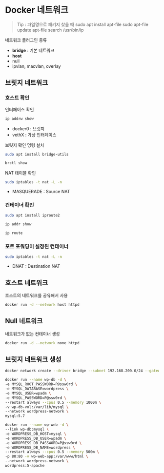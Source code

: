 # Docker 네트워크

> Tip : 파일명으로 패키지 찾을 때
> sudo apt install apt-file
> sudo apt-file update
> apt-file search /usr/bin/ip

네트워크 플러그인 종류

- **bridge** : 기본 네트워크
- **host**
- null
- ipvlan, macvlan, overlay

## 브릿지 네트워크

### 호스트 확인

인터페이스 확인

``` bash
ip addrw show
```

- docker0 : 브릿지
- vethX : 가상 인터페이스

브릿지 확인 명령 설치

``` bash
sudo apt install bridge-utils
```

``` bash
brctl show
```

NAT 테이블 확인
``` bash
sudo iptables -t nat -L -n
```

- MASQUERADE : Source NAT

### 컨테이너 확인
``` bash
sudo apt install iproute2
```

``` bash
ip addr show
```

``` bash
ip route
```

### 포트 포워딩이 설정된 컨테이너
``` bash
sudo iptables -t nat -L -n
```

- DNAT : Destination NAT

## 호스트 네트워크
호스트의 네트워크를 공유해서 사용
``` bash
docker run -d --network host httpd
```

## Null 네트워크
네트워크가 없는 컨테이너 생성
``` bash
docker run -d --network none httpd
```

## 브릿지 네트워크 생성
``` bash
docker network create --driver bridge --subnet 192.168.200.0/24 --gateway 192.168.200.1 wordpress-network
```

``` bash
docker run --name wp-db -d \
-e MYSQL_ROOT_PASSWORD=P@ssw0rd \
-e MYSQL_DATABASE=wordpress \
-e MYSQL_USER=wpadm \
-e MYSQL_PASSWORD=P@ssw0rd \
--restart always --cpus 0.5 --memory 1000m \
-v wp-db-vol:/var/lib/mysql \
--network wordpress-network \
mysql:5.7
```

``` bash
docker run --name wp-web -d \
--link wp-db:mysql \
-e WORDPRESS_DB_HOST=mysql \
-e WORDPRESS_DB_USER=wpadm \
-e WORDPRESS_DB_PASSWORD=P@ssw0rd \
-e WORDPRESS_DB_NAME=wordpress \
--restart always --cpus 0.5 --memory 500m \
-p 80:80 -v wp-web-app:/var/www/html \
--network wordpress-network \
wordpress:5-apache
```